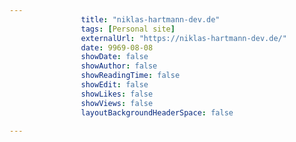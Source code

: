 ---
                title: "niklas-hartmann-dev.de"
                tags: [Personal site]
                externalUrl: "https://niklas-hartmann-dev.de/"
                date: 9969-08-08
                showDate: false
                showAuthor: false
                showReadingTime: false
                showEdit: false
                showLikes: false
                showViews: false
                layoutBackgroundHeaderSpace: false
                ---
